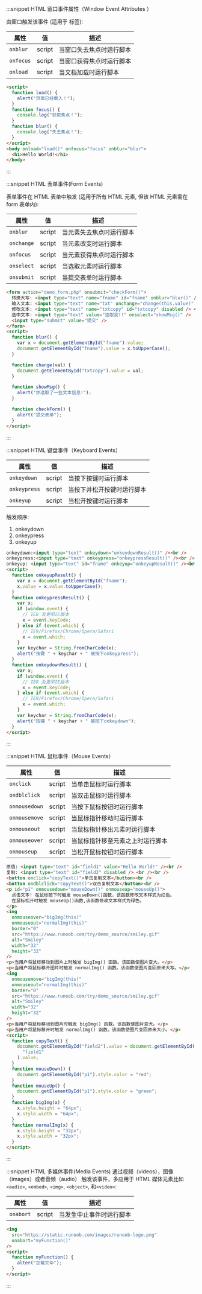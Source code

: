 :::snippet HTML 窗口事件属性（Window Event Attributes ）

由窗口触发该事件 (适用于 <body> 标签):

| 属性      | 值     | 描述                     |
| --------- | ------ | ------------------------ |
| `onblur`  | script | 当窗口失去焦点时运行脚本 |
| `onfocus` | script | 当窗口获得焦点时运行脚本 |
| `onload`  | script | 当文档加载时运行脚本     |

```html
<script>
  function load() {
    alert("页面已经载入！");
  }
  function focus() {
    console.log("获取焦点！");
  }
  function blur() {
    console.log("失去焦点！");
  }
</script>
<body onload="load()" onfocus="focus" onblur="blur">
  <h1>Hello World!</h1>
</body>
```

:::

:::snippet HTML 表单事件(Form Events)

表单事件在 HTML 表单中触发 (适用于所有 HTML 元素, 但该 HTML 元素需在 form 表单内):

| 属性       | 值     | 描述                     |
| ---------- | ------ | ------------------------ |
| `onblur`   | script | 当元素失去焦点时运行脚本 |
| `onchange` | script | 当元素改变时运行脚本     |
| `onfocus`  | script | 当元素获得焦点时运行脚本 |
| `onselect` | script | 当选取元素时运行脚本     |
| `onsubmit` | script | 当提交表单时运行脚本     |

```html
<form action="demo_form.php" onsubmit="checkForm()">
  转换大写: <input type="text" name="fname" id="fname" onblur="blur()" /><br />
  输入文本: <input type="text" name="txt" onchange="change(this.value)" /><br />
  修改文本: <input type="text" name="txtcopy" id="txtcopy" disabled /> <br />
  选中文本: <input type="text" value="选取我!!" onselect="showMsg()" />
  <input type="submit" value="提交" />
</form>
<script>
  function blur() {
    var x = document.getElementById("fname").value;
    document.getElementById("fname").value = x.toUpperCase();
  }

  function change(val) {
    document.getElementById("txtcopy").value = val;
  }

  function showMsg() {
    alert("你选取了一些文本信息!");
  }

  function checkForm() {
    alert("提交表单");
  }
</script>
```

:::

:::snippet HTML 键盘事件（Keyboard Events）

| 属性         | 值     | 描述                       |
| ------------ | ------ | -------------------------- |
| `onkeydown`  | script | 当按下按键时运行脚本       |
| `onkeypress` | script | 当按下并松开按键时运行脚本 |
| `onkeyup`    | script | 当松开按键时运行脚本       |

触发顺序:

1. onkeydown
2. onkeypress
3. onkeyup

```html
onkeydown:<input type="text" onkeydown="onkeydownResult()" /><br />
onkeypress:<input type="text" onkeypress="onkeypressResult()" /><br />
onkeyup: <input type="text" id="fname" onkeyup="onkeyupResult()" /><br />
<script>
  function onkeyupResult() {
    var x = document.getElementById("fname");
    x.value = x.value.toUpperCase();
  }
  function onkeypressResult() {
    var x;
    if (window.event) {
      // IE8 及更早IE版本
      x = event.keyCode;
    } else if (event.which) {
      // IE9/Firefox/Chrome/Opera/Safari
      x = event.which;
    }
    var keychar = String.fromCharCode(x);
    alert("按键 " + keychar + " 被按下onkeypress");
  }
  function onkeydownResult() {
    var x;
    if (window.event) {
      // IE8 及更早IE版本
      x = event.keyCode;
    } else if (event.which) {
      // IE9/Firefox/Chrome/Opera/Safari
      x = event.which;
    }
    var keychar = String.fromCharCode(x);
    alert("按键 " + keychar + " 被按下onkeydown");
  }
</script>
```

:::

:::snippet HTML 鼠标事件（Mouse Events）

| 属性          | 值     | 描述                             |
| ------------- | ------ | -------------------------------- |
| `onclick`     | script | 当单击鼠标时运行脚本             |
| `ondblclick`  | script | 当双击鼠标时运行脚本             |
| `onmousedown` | script | 当按下鼠标按钮时运行脚本         |
| `onmousemove` | script | 当鼠标指针移动时运行脚本         |
| `onmouseout`  | script | 当鼠标指针移出元素时运行脚本     |
| `onmouseover` | script | 当鼠标指针移至元素之上时运行脚本 |
| `onmouseup`   | script | 当松开鼠标按钮时运行脚本         |

```html
原值: <input type="text" id="field1" value="Hello World!" /><br />
复制: <input type="text" id="field2" disabled /> <br /><br />
<button onclick="copyText()">单击复制文本</button><br />
<button ondblclick="copyText()">双击复制文本</button><br />
<p id="p1" onmousedown="mouseDown()" onmouseup="mouseUp()">
  点击文本! 在鼠标按下时触发 mouseDown()函数，该函数修改文本样式为红色。
  在鼠标松开时触发 mouseUp()函数,该函数修改文本样式为绿色。
</p>
<img
  onmouseover="bigImg(this)"
  onmouseout="normalImg(this)"
  border="0"
  src="https://www.runoob.com/try/demo_source/smiley.gif"
  alt="Smiley"
  width="32"
  height="32"
/>
<p>当用户将鼠标移动到图片上时触发 bigImg() 函数。该函数使图片变大。</p>
<p>当用户将鼠标移开图片时触发 normalImg() 函数。该函数使图片变回原来大写。</p>
<img
  onmousemove="bigImg(this)"
  onmouseout="normalImg(this)"
  border="0"
  src="https://www.runoob.com/try/demo_source/smiley.gif"
  alt="Smiley"
  width="32"
  height="32"
/>
<p>当用户将鼠标移动到图片时触发 bigImg() 函数。该函数使图片变大。</p>
<p>当用户将鼠标移开时触发 normalImg() 函数。该函数使图片变回原来大小。</p>
<script>
  function copyText() {
    document.getElementById("field2").value = document.getElementById(
      "field1"
    ).value;
  }
  function mouseDown() {
    document.getElementById("p1").style.color = "red";
  }
  function mouseUp() {
    document.getElementById("p1").style.color = "green";
  }
  function bigImg(x) {
    x.style.height = "64px";
    x.style.width = "64px";
  }
  function normalImg(x) {
    x.style.height = "32px";
    x.style.width = "32px";
  }
</script>
```

:::

:::snippet HTML 多媒体事件(Media Events)
通过视频（videos），图像（images）或者音频（audio） 触发该事件，多应用于 HTML 媒体元素比如 `<audio>`, `<embed>`, `<img>`, `<object>`, 和`<video>`:

| 属性      | 值     | 描述                     |
| --------- | ------ | ------------------------ |
| `onabort` | script | 当发生中止事件时运行脚本 |

```html
<img
  src="https://static.runoob.com/images/runoob-logo.png"
  onabort="myFunction()"
/>
<script>
  function myFunction() {
    alter("加载完毕");
  }
</script>
```

:::
